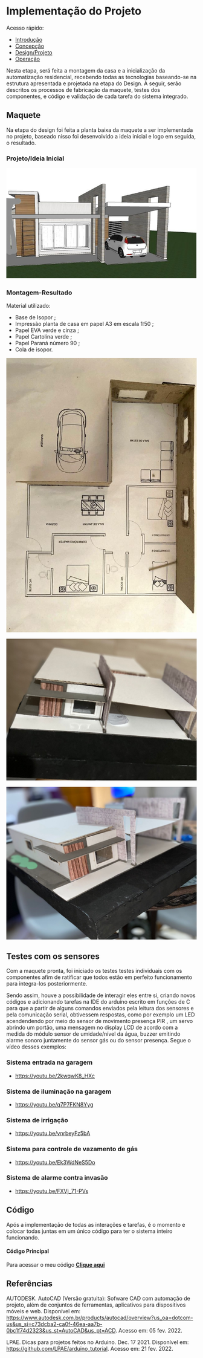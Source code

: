 # Implementação do Projeto

Acesso rápido:  
 - [Introdução](./introdução.md)
  - [Concepção](./concepção.md)
  - [Design/Projeto](./design.md)
  - [Operação](./operação.md)

Nesta etapa, será feita a montagem da casa e a inicialização da automatização residencial, recebendo todas as tecnologias baseando-se na estrutura apresentada e projetada na etapa do Design. A seguir, serão descritos os processos de fabricação da maquete, testes dos componentes, e código e validação de cada tarefa do sistema integrado.

## Maquete

Na etapa do design foi feita a planta baixa da maquete a ser implementada no projeto, baseado nisso foi desenvolvido a ideia inicial e logo em seguida, o resultado.

### Projeto/Ideia Inicial 

![Diagrama](https://github.com/thaislisatchok/Projeto-Integrador-II/blob/main/figuras.md/maquete%20residencial.png)

### Montagem-Resultado
 Material utilizado:
 
- Base de Isopor ;
 - Impressão planta de casa em papel A3 em escala 1:50 ;
 - Papel EVA verde e cinza ; 
 - Papel Cartolina verde ; 
- Papel Paraná número 90 ; 
- Cola de isopor.
 
![Diagrama](https://github.com/thaislisatchok/Projeto-Integrador-II/blob/main/figuras.md/maquete1.jpg)

![Diagrama](https://github.com/thaislisatchok/Projeto-Integrador-II/blob/main/figuras.md/maquete2.jpg)

![Diagrama](https://github.com/thaislisatchok/Projeto-Integrador-II/blob/main/figuras.md/maquete3.jpg)

## Testes com os sensores

Com a maquete pronta, foi iniciado os testes testes individuais com os componentes afim de ratificar que todos estão em perfeito funcionamento para integra-los posteriormente.

Sendo assim, houve a possibilidade de interagir eles entre si, criando novos códigos e adicionando tarefas na IDE do arduíno escrito em funções de C para que a partir de alguns comandos enviados pela leitura dos sensores e pela comunicação serial, obtivessem respostas, como por exemplo um LED acendendendo por meio do sensor de movimento presença PIR , um servo abrindo um portão, uma mensagem no display LCD de acordo com a medida do módulo sensor de umidade/nível da água, buzzer emitindo alarme sonoro juntamente do sensor gás ou do sensor presença. Segue o vídeo desses exemplos:

### Sistema entrada na garagem

- https://youtu.be/2kwqwK8_HXc

### Sistema de iluminação na garagem

- https://youtu.be/q7P7FKN8Yyg

### Sistema de irrigação

- https://youtu.be/vnrbeyFz5bA

### Sistema para controle de vazamento de gás

- https://youtu.be/Ek3WdNeS5Do

### Sistema de alarme contra invasão

- https://youtu.be/FXVj_71-PVs

## Código
Após a implementação de todas as interações e tarefas, é o momento e colocar todas juntas em um único código para ter o sistema inteiro funcionando. 

  #### Código Principal

Para acessar o meu código [**Clique aqui**](./Código.md/casa_domotica.ino)

## Referências

AUTODESK. AutoCAD (Versão gratuita): Sofware CAD com automação de projeto, além de conjuntos de ferramentas, aplicativos para dispositivos móveis e web. Disponível em: https://www.autodesk.com.br/products/autocad/overview?us_oa=dotcom-us&us_si=c73dcba2-ca0f-46ea-aa7b-0bc1f74d2323&us_st=AutoCAD&us_pt=ACD. Acesso em: 05 fev. 2022.

LPAE. Dicas para projetos feitos no Arduino. Dec. 17 2021. Disponível em: https://github.com/LPAE/arduino_tutorial. Acesso em: 21 fev. 2022.
